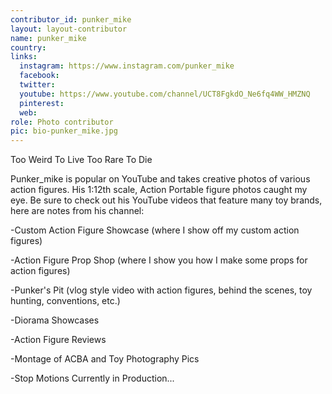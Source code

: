 ```yaml
---
contributor_id: punker_mike
layout: layout-contributor
name: punker_mike
country: 
links:
  instagram: https://www.instagram.com/punker_mike
  facebook: 
  twitter: 
  youtube: https://www.youtube.com/channel/UCT8FgkdO_Ne6fq4WW_HMZNQ
  pinterest: 
  web: 
role: Photo contributor
pic: bio-punker_mike.jpg
---
```

Too Weird To Live Too Rare To Die

Punker_mike is popular on YouTube and takes creative photos of various action figures. His 1:12th scale, Action Portable figure photos caught my eye. Be sure to check out his YouTube videos that feature many toy brands, here are notes from his channel:

-Custom Action Figure Showcase (where I show off my custom action figures)

-Action Figure Prop Shop (where I show you how I make some props for action figures)

-Punker's Pit (vlog style video with action figures, behind the scenes, toy hunting, conventions, etc.)

-Diorama Showcases

-Action Figure Reviews

-Montage of ACBA and Toy Photography Pics

-Stop Motions Currently in Production...
